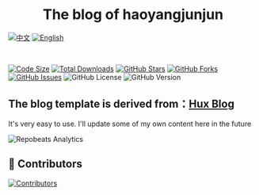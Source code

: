 # <center>The blog of haoyangjunjun</center>
[![中文](https://img.shields.io/badge/README-中文-494cad)](./README.md)
[![English](https://img.shields.io/badge/README-English-494cad)](./readme-en.md)  

</br>

[![Code Size](https://img.shields.io/github/languages/code-size/haoyangjunjun/haoyangjunjun.github.io)](https://github.com/haoyangjunjun/haoyangjunjun.github.io)
[![Total Downloads](https://img.shields.io/github/downloads/haoyangjunjun/haoyangjunjun.github.io/total)](https://github.com/haoyangjunjun/haoyangjunjun.github.io)
[![GitHub Stars](https://img.shields.io/github/stars/haoyangjunjun/haoyangjunjun.github.io.svg)](https://github.com/haoyangjunjun/haoyangjunjun.github.io)
[![GitHub Forks](https://img.shields.io/github/forks/haoyangjunjun/haoyangjunjun.github.io.svg)](https://github.com/haoyangjunjun/haoyangjunjun.github.io/fork)
[![GitHub Issues](https://img.shields.io/github/issues/haoyangjunjun/haoyangjunjun.github.io)](https://github.com/haoyangjunjun/haoyangjunjun.github.io/issues)
![GitHub License](https://img.shields.io/github/license/haoyangjunjun/haoyangjunjun.github.io)
![GitHub Version](https://img.shields.io/github/package-json/v/haoyangjunjun/haoyangjunjun.github.io)
##  The blog template is derived from：[Hux Blog](https://huangxuan.me)  
It's very easy to use. I'll update some of my own content here in the future

![Repobeats Analytics](https://repobeats.axiom.co/api/embed/75e057a18438d44f9cb67ffd93467af42732fede.svg "Repobeats analytics image")  

## 🙏 Contributors
[![Contributors](https://contrib.rocks/image?repo=haoyangjunjun/haoyangjunjun.github.io)](https://github.com/haoyangjunjun/haoyangjunjun.github.io/graphs/contributors)

